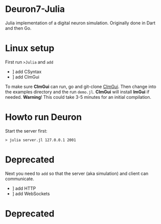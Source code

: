 # Deuron7-Julia
Julia implementation of a digital neuron simulation. Originally done in Dart and then Go.

# Linux setup

First run `>Julia` and `add`

* ] add CSyntax
* ] add CImGui

To make sure **CImGui** can run, go and git-clone [CImGui](https://github.com/ocornut/imgui). Then change into the examples directory and the run `demo.jl`. **CImGui** will install **ImGui** if needed. **Warning**! This could take 3-5 minutes for an initial compilation.

# Howto run Deuron
Start the server first:

```
> julia server.jl 127.0.0.1 2001
```

# **Deprecated**
Next you need to `add` so that the server (aka simulation) and client can communicate.

* ] add HTTP
* ] add WebSockets
# **Deprecated**



